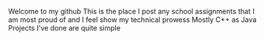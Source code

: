 Welcome to my github 
This is the place I post any school assignments that I am most proud of and I feel show my technical prowess
Mostly C++ as Java Projects I've done are quite simple
